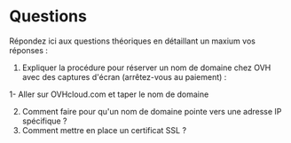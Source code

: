 # Questions

Répondez ici aux questions théoriques en détaillant un maxium vos réponses :

1) Expliquer la procédure pour réserver un nom de domaine chez OVH avec des captures d'écran (arrêtez-vous au paiement) :

1- Aller sur OVHcloud.com et taper le nom de domaine 

2. Comment faire pour qu'un nom de domaine pointe vers une adresse IP spécifique ?
3. Comment mettre en place un certificat SSL ?
